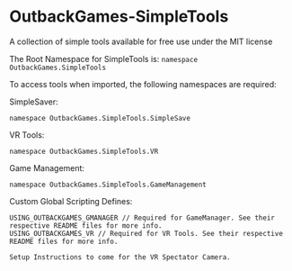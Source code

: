 # OutbackGames-SimpleTools
 A collection of simple tools available for free use under the MIT license
 
 The Root Namespace for SimpleTools is:
 ```namespace OutbackGames.SimpleTools```
 
 To access tools when imported, the following namespaces are required:
 
 SimpleSaver:
 ```
 namespace OutbackGames.SimpleTools.SimpleSave
 ```
 
 VR Tools:
 ```
 namespace OutbackGames.SimpleTools.VR
 ```
 
 Game Management:
 ```
 namespace OutbackGames.SimpleTools.GameManagement
 ```


Custom Global Scripting Defines:
```
USING_OUTBACKGAMES_GMANAGER // Required for GameManager. See their respective README files for more info.
USING_OUTBACKGAMES_VR // Required for VR Tools. See their respective README files for more info.

Setup Instructions to come for the VR Spectator Camera.
